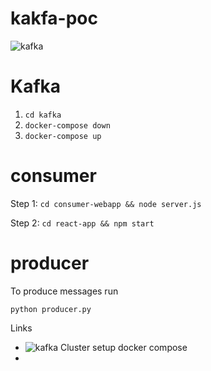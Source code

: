 # kakfa-poc
![kafka](https://github.com/user-attachments/assets/5eba26eb-bbfe-4fa2-ac7f-5665513e625f)

# Kafka
  1. `cd kafka`
  2. `docker-compose down`
  3. `docker-compose up`


# consumer

Step 1: ``` cd consumer-webapp && node server.js ```

Step 2: ``` cd react-app && npm start ```

# producer

To produce messages run 


``` python producer.py ```



Links

- ![kafka Cluster setup docker compose](https://medium.com/@erkndmrl/kafka-cluster-with-docker-compose-5864d50f677e)
- 










